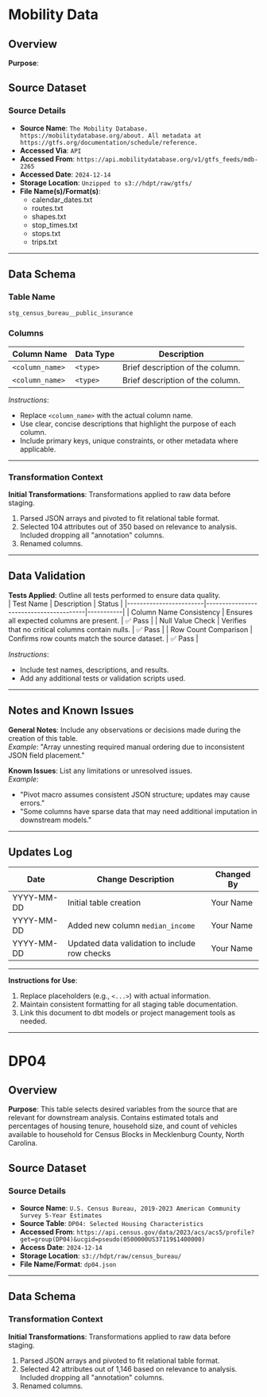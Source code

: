 # Mobility Data
## Overview
**Purpose**: 

## Source Dataset
### Source Details
- **Source Name**: `The Mobility Database. https://mobilitydatabase.org/about. All metadata at https://gtfs.org/documentation/schedule/reference.`
- **Accessed Via**: `API`
- **Accessed From**: `https://api.mobilitydatabase.org/v1/gtfs_feeds/mdb-2265`  
- **Accessed Date**: `2024-12-14`   
- **Storage Location**: `Unzipped to s3://hdpt/raw/gtfs/`
- **File Name(s)/Format(s)**:
    - calendar_dates.txt
    - routes.txt
    - shapes.txt
    - stop_times.txt
    - stops.txt
    - trips.txt

---

## Data Schema         <!-- I believe this is in the yml, but maybe I want to use this source as docs source? -->
### Table Name
`stg_census_bureau__public_insurance`

### Columns
| Column Name       | Data Type  | Description                        |
|-------------------|------------|------------------------------------|
| `<column_name>`   | `<type>`   | Brief description of the column.  |
| `<column_name>`   | `<type>`   | Brief description of the column.  |

_Instructions_:  
- Replace `<column_name>` with the actual column name.  
- Use clear, concise descriptions that highlight the purpose of each column.  
- Include primary keys, unique constraints, or other metadata where applicable.

---
### Transformation Context
**Initial Transformations**: Transformations applied to raw data before staging.
1. Parsed JSON arrays and pivoted to fit relational table format.
2. Selected 104 attributes out of 350 based on relevance to analysis. Included dropping all "annotation" columns.
3. Renamed columns.
---

## Data Validation
**Tests Applied**: Outline all tests performed to ensure data quality.  
| Test Name              | Description                            | Status    |
|------------------------|----------------------------------------|-----------|
| Column Name Consistency | Ensures all expected columns are present. | ✅ Pass  |
| Null Value Check        | Verifies that no critical columns contain nulls. | ✅ Pass  |
| Row Count Comparison    | Confirms row counts match the source dataset. | ✅ Pass  |

_Instructions_:  
- Include test names, descriptions, and results.  
- Add any additional tests or validation scripts used.  

---

## Notes and Known Issues
**General Notes**: Include any observations or decisions made during the creation of this table.  
_Example_: "Array unnesting required manual ordering due to inconsistent JSON field placement."  

**Known Issues**: List any limitations or unresolved issues.  
_Example_:  
- "Pivot macro assumes consistent JSON structure; updates may cause errors."  
- "Some columns have sparse data that may need additional imputation in downstream models."  

---

## Updates Log
| Date       | Change Description                             | Changed By    |
|------------|-----------------------------------------------|---------------|
| YYYY-MM-DD | Initial table creation                        | Your Name     |
| YYYY-MM-DD | Added new column `median_income`              | Your Name     |
| YYYY-MM-DD | Updated data validation to include row checks | Your Name     |

---

**Instructions for Use**:  
1. Replace placeholders (e.g., `<...>`) with actual information.  
2. Maintain consistent formatting for all staging table documentation.  
3. Link this document to dbt models or project management tools as needed.


---
# DP04
## Overview
**Purpose**: This table selects desired variables from the source that are relevant for downstream analysis. Contains estimated totals and percentages of housing tenure, household size, and count of vehicles available to household for Census Blocks in Mecklenburg County, North Carolina.

## Source Dataset
### Source Details
- **Source Name**: `U.S. Census Bureau, 2019-2023 American Community Survey 5-Year Estimates`
- **Source Table**: `DP04: Selected Housing Characteristics`  
- **Accessed From**: `https://api.census.gov/data/2023/acs/acs5/profile?get=group(DP04)&ucgid=pseudo(0500000US37119$1400000)`
- **Access Date**: `2024-12-14`   
- **Storage Location**: `s3://hdpt/raw/census_bureau/`
- **File Name/Format**: `dp04.json`   
---
## Data Schema
### Transformation Context
**Initial Transformations**: Transformations applied to raw data before staging.
1. Parsed JSON arrays and pivoted to fit relational table format.
2. Selected 42 attributes out of 1,146 based on relevance to analysis. Included dropping all "annotation" columns.
3. Renamed columns.